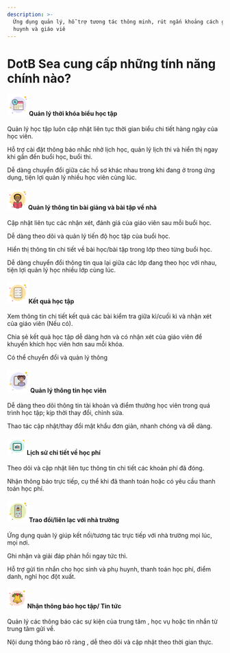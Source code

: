 ```yaml
---
description: >-
  Ứng dụng quản lý, hỗ trợ tương tác thông minh, rút ngắn khoảng cách giữa phụ
  huynh và giáo viê
---
```


# DotB Sea cung cấp những tính năng chính nào?

#### ![](<../../.gitbook/assets/image (120) (1).png>)**Quản lý thời khóa biểu học tập**

Quản lý học tập luôn cập nhật liên tục thời gian biểu chi tiết hàng ngày của học viên.

Hỗ trợ cài đặt thông báo nhắc nhở lịch học, quản lý lịch thi và hiển thị ngay khi gần đến buổi học, buổi thi.

Dễ dàng chuyển đổi giữa các hồ sơ khác nhau trong khi đang ở trong ứng dụng, tiện lợi quản lý nhiều học viên cùng lúc.

#### <img src="../../.gitbook/assets/image (121) (1).png" alt="" data-size="original">Quản lý thông tin bài giảng và bài tập về nhà

&#x20;Cập nhật liên tục các nhận xét, đánh giá của giáo viên sau mỗi buổi học.

Dễ dàng theo dõi và quản lý tiến độ học tập của buổi học.

Hiển thị thông tin chi tiết về bài học/bài tập trong lớp theo từng buổi học.

Dễ dàng chuyển đổi thông tin qua lại giữa các lớp đang theo học với nhau, tiện lợi quản lý học nhiều lớp cùng lúc.

#### ![](<../../.gitbook/assets/image (122) (1) (1).png>)Kết quả học tập

Xem thông tin chi tiết kết quả các bài kiểm tra giữa kì/cuối kì và nhận xét của giáo viên (Nếu có).

Chia sẻ kết quả học tập dễ dàng hơn và có nhận xét của giáo viên để khuyến khích học viên hơn sau mỗi khóa.

Có thể chuyển đổi và quản lý thông&#x20;

#### <img src="../../.gitbook/assets/image (124) (1) (1).png" alt="" data-size="original">Quản lý thông tin học viên

Dễ dàng theo dõi thông tin tài khoản và điểm thưởng học viên trong quá trình học tập; kịp thời thay đổi, chỉnh sửa.

Thao tác cập nhật/thay đổi mật khẩu đơn giản, nhanh chóng và dễ dàng.

#### ![](<../../.gitbook/assets/image (112) (1).png>)Lịch sử chi tiết về học phí

Theo dõi và cập nhật liên tục thông tin chi tiết các khoản phí đã đóng.

Nhận thông báo trực tiếp, cụ thể khi đã thanh toán hoặc có yêu cầu thanh toán học phí.

#### ![](<../../.gitbook/assets/image (105).png>)Trao đổi/liên lạc với nhà trường

Ứng dụng quản lý giúp kết nối/tương tác trực tiếp với nhà trường mọi lúc, mọi nơi.

Ghi nhận và giải đáp phản hồi ngay tức thì.

Hỗ trợ gửi tin nhắn cho học sinh và phụ huynh, thanh toán học phí, điểm danh, nghỉ học đột xuất.

#### ![](<../../.gitbook/assets/image (109) (1) (1).png>)Nhận thông báo học tập/ Tin tức

Quản lý các thông báo các sự kiện của trung tâm , học vụ hoặc tin nhắn từ trung tâm gửi về.

Nội dung thông báo rõ ràng , dễ theo dõi và cập nhật theo thời gian thực.
